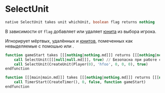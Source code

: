 # SelectUnit

```sql
native SelectUnit takes unit whichUnit, boolean flag returns nothing
```

В зависимости от `flag` добавляет или удаляет [юнита](unit.md) из выбора игрока.

Игнорирует мёртвых, удалённых и [юнитов](unit.md), помеченных как невыделяемые с помошью [](aloc.md)
или [](SetUnitSelectable.md).

```sql
function gameStart takes [[[nothing|nothing.md]]] returns [[[nothing|nothing.md]]]
    call SelectUnit([[[null|null.md]]], true) // Безопасна при работе с [[[null|null.md]]]
    call SelectUnit(CreateUnit(Player(0), 'hfoo', 0, 0, 0), true)
endfunction

function [[[main|main.md]]] takes [[[nothing|nothing.md]]] returns [[[nothing|nothing.md]]]
    call TimerStart(CreateTimer(), 0, false, function gameStart)
endfunction
```